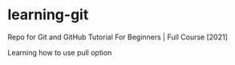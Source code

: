 # learning-git
Repo for Git and GitHub Tutorial For Beginners | Full Course [2021]

Learning how to use pull option
